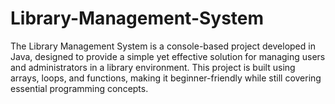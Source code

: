 # Library-Management-System
The Library Management System is a console-based project developed in Java, designed to provide a simple yet effective solution for managing users and administrators in a library environment. This project is built using arrays, loops, and functions, making it beginner-friendly while still covering essential programming concepts.
